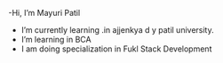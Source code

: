 -Hi, I’m Mayuri Patil 

- I’m currently learning .in ajjenkya d y patil university.
- I’m learning in BCA 
- I am doing specialization in Fukl Stack Development 

<!---
Mayu0716/Mayu0716 is a ✨ special ✨ repository because its `README.md` (this file) appears on your GitHub profile.
You can click the Preview link to take a look at your changes.
--->
